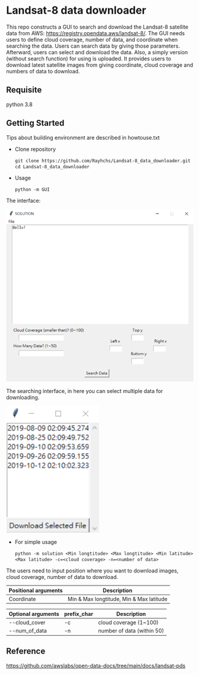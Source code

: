 # Landsat-8 data downloader
This repo constructs a GUI to search and download the Landsat-8 satellite data from AWS: https://registry.opendata.aws/landsat-8/.  The GUI needs users to define cloud coverage, number of data, and coordinate when searching the data. Users can search data by giving those parameters. Afterward, users can select and download the data. Also, a simply version (without search function) for using is uploaded. It provides users to download latest satellite images from giving coordinate, cloud coverage and numbers of data to download.

## Requisite
python 3.8

## Getting Started
Tips about building environment are described in howtouse.txt
* Clone repository

      git clone https://github.com/Rayhchs/Landsat-8_data_downloader.git
      cd Landsat-8_data_downloader
      
* Usage

      python -m GUI
      
 The interface:
 
 <img src="https://github.com/Rayhchs/Landsat-8_data_downloader/blob/main/GUI_ex.png" alt="Editor" width="600" title="GUI">
 
 The searching interface, in here you can select multiple data for downloading.
 
 <img src="https://github.com/Rayhchs/Landsat-8_data_downloader/blob/main/GUI_ex2.png" alt="Editor" width="250" title="Searching panel">
      
* For simple usage

      python -m solution <Min longtitude> <Max longtitude> <Min latitude> <Max latitude> -c=<cloud coverage> -n=<number of data>
  
 The users need to input position where you want to download images, cloud coverage, number of data to download.
 
 
 | Positional arguments | Description |
 | ------------- | ------------- |
 | Coordinate | Min & Max longtitude, Min & Max latitude |
 
 | Optional arguments | prefix_char | Description |
 | ------------- | ------------- |------------- |
 | --cloud_cover | -c | cloud coverage (1~100) |
 | --num_of_data | -n | number of data (within 50) |
 
 ## Reference
 
 https://github.com/awslabs/open-data-docs/tree/main/docs/landsat-pds
